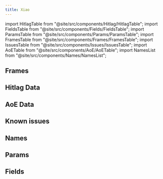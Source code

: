 ```yaml
---
title: Xiao
---
```


import HitlagTable from "@site/src/components/Hitlag/HitlagTable";
import FieldsTable from "@site/src/components/Fields/FieldsTable";
import ParamsTable from "@site/src/components/Params/ParamsTable";
import FramesTable from "@site/src/components/Frames/FramesTable";
import IssuesTable from "@site/src/components/Issues/IssuesTable";
import AoETable from "@site/src/components/AoE/AoETable";
import NamesList from "@site/src/components/Names/NamesList";

## Frames

<FramesTable item_key="xiao" />

## Hitlag Data

<HitlagTable item_key="xiao" />

## AoE Data

<AoETable item_key="xiao" />

## Known issues

<IssuesTable item_key="xiao" />

## Names

<NamesList item_key="xiao" />

## Params

<ParamsTable item_key="xiao" />

## Fields

<FieldsTable item_key="xiao" />
